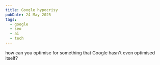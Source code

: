 ```yaml
---
title: Google hypocrisy
pubDate: 24 May 2025
tags:
  - google
  - seo
  - ai
  - tech
---
```


how can you optimise for something that Google hasn't even optimised itself?